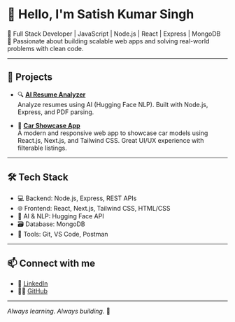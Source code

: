 # 👋 Hello, I'm Satish Kumar Singh

🔧 Full Stack Developer | JavaScript | Node.js | React | Express | MongoDB  
🎯 Passionate about building scalable web apps and solving real-world problems with clean code.

---

## 🚀 Projects

- 🔍 **[AI Resume Analyzer](https://github.com/satish-kr-singh/AI-Resume-Analyzer)**  
  Analyze resumes using AI (Hugging Face NLP). Built with Node.js, Express, and PDF parsing.

- 🚗 **[Car Showcase App](https://github.com/satish-kr-singh/CarShowcase)**  
  A modern and responsive web app to showcase car models using React.js, Next.js, and Tailwind CSS. Great UI/UX experience with filterable listings.

---

## 🛠 Tech Stack

- 💻 Backend: Node.js, Express, REST APIs
- 🌐 Frontend: React, Next.js, Tailwind CSS, HTML/CSS
- 🧠 AI & NLP: Hugging Face API
- 🗃️ Database: MongoDB
- 🔧 Tools: Git, VS Code, Postman

---

## 📫 Connect with me

- 🔗 [LinkedIn](https://www.linkedin.com/in/satishkumarsingh91/)
- 🧑‍💻 [GitHub](https://github.com/satish-kr-singh)

---

_Always learning. Always building._ 🚀

